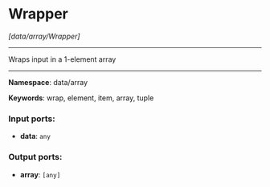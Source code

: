 # Wrapper

_[data/array/Wrapper]_

---

Wraps input in a 1-element array

---

__Namespace__: data/array

__Keywords__: wrap, element, item, array, tuple

### Input ports:

* __data__: ` any `

### Output ports:

* __array__: ` [any] `

